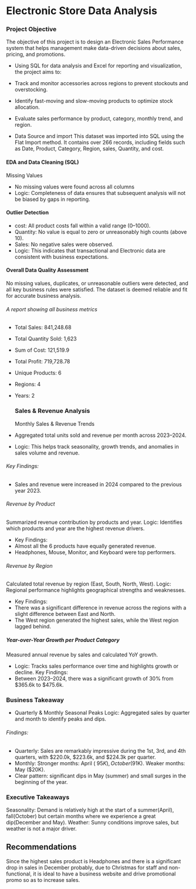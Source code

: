 # Electronic Store Data Analysis

### Project Objective
The objective of this project is to design an Electronic Sales Performance system that helps management make data-driven decisions about sales, pricing, and promotions. 

* Using SQL for data analysis and Excel for reporting and visualization, the project aims to:
* Track and monitor accessories across regions to prevent stockouts and overstocking.
* Identify fast-moving and slow-moving products to optimize stock allocation.
* Evaluate sales performance by product, category, monthly trend, and region.


* Data Source and import
This dataset was imported into SQL using the Flat Import method.
It contains over 266 records, including fields such as Date, Product, Category, Region, sales, Quantity, and cost.

#### EDA and Data Cleaning (SQL)
Missing Values
* No missing values were found across all columns
* Logic: Completeness of data ensures that subsequent analysis will not be biased by gaps in reporting.

#### Outlier Detection
* cost: All product costs fall within a valid range (0–1000).
* Quantity: No value is equal to zero or unreasonably high counts (above 10).
* Sales: No negative sales were observed.
* Logic: This indicates that transactional and Electronic data are consistent with business expectations.


#### Overall Data Quality Assessment
No missing values, duplicates, or unreasonable outliers were detected, and all key business rules were satisfied. 
The dataset is deemed reliable and fit for accurate business analysis.

###### A report showing all business metrics
* Total Sales: 841,248.68
* Total Quantity Sold: 1,623
* Sum of Cost: 121,519.9
* Total Profit: 719,728.78
* Unique Products: 6
* Regions: 4
* Years: 2

  ### Sales & Revenue Analysis
  Monthly Sales & Revenue Trends

* Aggregated total units sold and revenue per month across 2023–2024.
* Logic: This helps track seasonality, growth trends, and anomalies in sales volume and revenue.
  
###### Key Findings:
* Sales and revenue were increased in 2024 compared to the previous year 2023.

###### Revenue by Product
Summarized revenue contribution by products and year.
Logic: Identifies which products and year are the highest revenue drivers.

* Key Findings:
* Almost all the 6 products have equally generated revenue.
* Headphones, Mouse, Monitor, and Keyboard were  top performers.

###### Revenue by Region
Calculated total revenue by region (East, South, North, West).
Logic: Regional performance highlights geographical strengths and weaknesses.

* Key Findings:
* There was a significant difference in revenue across the regions with a slight difference between East and North.
* The West region generated the highest sales, while the West region lagged behind.

##### Year-over-Year Growth per Product Category
Measured annual revenue by sales and calculated YoY growth.

* Logic: Tracks sales performance over time and highlights growth or decline.
Key Findings:
* Between 2023–2024, there was a significant growth of 30% from $365.6k to $475.6k.


### Business Takeaway
* Quarterly & Monthly Seasonal Peaks
Logic: Aggregated sales by quarter and month  to identify peaks and dips.

###### Findings:
* Quarterly: Sales are remarkably impressive during the 1st, 3rd, and 4th quarters, with $220.0k, $223.6k, and $224.3k per quarter.
* Monthly: Stronger months: April ( $95K), October ($91K). Weaker months: May ($20K).
* Clear pattern: significant dips in May (summer) and small surges in the beginning of the year.

### Executive Takeaways
Seasonality: Demand is relatively high at the start of a summer(April), fall(October) but certain months where we experience a great dip(December and May).
Weather: Sunny conditions improve sales, but weather is not a major driver.

## Recommendations
Since the highest sales product is Headphones and there is a significant drop in sales in December probably, due to Christmas for staff and non-functional, it is ideal to have a business website and drive promotional promo so as to increase sales.


